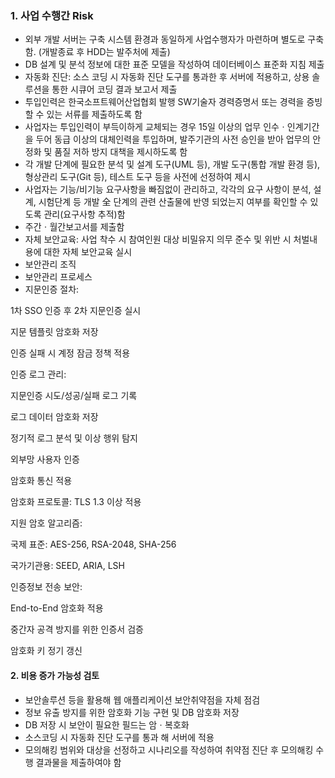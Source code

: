 ### 1. 사업 수행간 Risk
+ 외부 개발 서버는 구축 시스템 환경과 동일하게 사업수행자가 마련하며 별도로 구축함. (개발종료 후 HDD는 발주처에 제출)
+ DB 설계 및 분석 정보에 대한 표준 모델을 작성하여 데이터베이스 표준화 지침 제출
+ 자동화 진단: 소스 코딩 시 자동화 진단 도구를 통과한 후 서버에 적용하고, 상용 솔루션을 통한 시큐어 코딩 결과 보고서 제출
+ 투입인력은 한국소프트웨어산업협회 발행 SW기술자 경력증명서 또는 경력을 증빙할 수 있는 서류를 제출하도록 함
+ 사업자는 투입인력이 부득이하게 교체되는 경우 15일 이상의 업무 인수ㆍ인계기간을 두어 동급 이상의 대체인력을 투입하며, 발주기관의 사전 승인을 받아 업무의 안정화 및 품질 저하 방지 대책을 제시하도록 함
+ 각 개발 단계에 필요한 분석 및 설계 도구(UML 등), 개발 도구(통합 개발 환경 등), 형상관리 도구(Git 등), 테스트 도구 등을 사전에 선정하여 제시
+ 사업자는 기능/비기능 요구사항을 빠짐없이 관리하고, 각각의 요구 사항이 분석, 설계, 시험단계 등 개발 全 단계의 관련 산출물에 반영 되었는지 여부를 확인할 수 있도록 관리(요구사항 추적)함
+ 주간ㆍ월간보고서를 제출함
+ 자체 보안교육: 사업 착수 시 참여인원 대상 비밀유지 의무 준수 및 위반 시 처벌내용에 대한 자체 보안교육 실시
+ 보안관리 조직
+ 보안관리 프로세스
+ 지문인증 절차:

1차 SSO 인증 후 2차 지문인증 실시

지문 템플릿 암호화 저장

인증 실패 시 계정 잠금 정책 적용

인증 로그 관리:

지문인증 시도/성공/실패 로그 기록

로그 데이터 암호화 저장

정기적 로그 분석 및 이상 행위 탐지

외부망 사용자 인증

암호화 통신 적용

암호화 프로토콜: TLS 1.3 이상 적용

지원 암호 알고리즘:

국제 표준: AES-256, RSA-2048, SHA-256

국가기관용: SEED, ARIA, LSH

인증정보 전송 보안:

End-to-End 암호화 적용

중간자 공격 방지를 위한 인증서 검증

암호화 키 정기 갱신



#### 2. 비용 증가 가능성 검토
+ 보안솔루션 등을 활용해 웹 애플리케이션 보안취약점을 자체 점검
+ 정보 유출 방지를 위한 암호화 기능 구현 및 DB 암호화 저장
+ DB 저장 시 보안이 필요한 필드는 암ㆍ복호화
+ 소스코딩 시 자동화 진단 도구를 통과 해 서버에 적용
+ 모의해킹 범위와 대상을 선정하고 시나리오를 작성하여 취약점 진단 후 모의해킹 수행 결과물을 제출하여야 함
